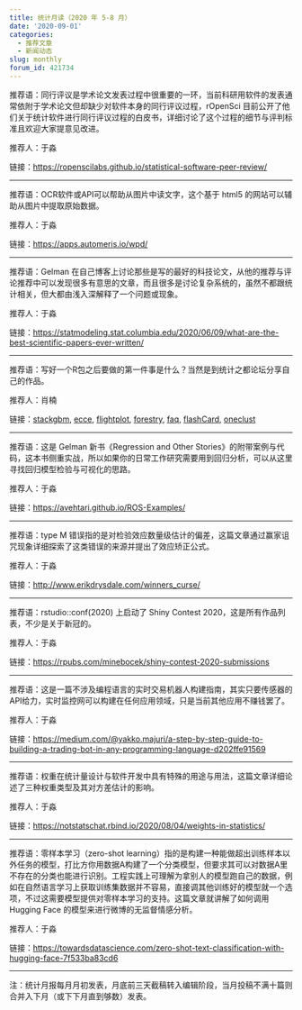 ```yaml
---
title: 统计月读（2020 年 5-8 月）
date: '2020-09-01'
categories:
  - 推荐文章
  - 新闻动态
slug: monthly
forum_id: 421734
---
```


推荐语：同行评议是学术论文发表过程中很重要的一环，当前科研用软件的发表通常依附于学术论文但却缺少对软件本身的同行评议过程，rOpenSci 目前公开了他们关于统计软件进行同行评议过程的白皮书，详细讨论了这个过程的细节与评判标准且欢迎大家提意见改进。

推荐人：于淼

链接：https://ropenscilabs.github.io/statistical-software-peer-review/

---

推荐语：OCR软件或API可以帮助从图片中读文字，这个基于 html5 的网站可以辅助从图片中提取原始数据。

推荐人：于淼

链接：https://apps.automeris.io/wpd/

---
  
推荐语：Gelman 在自己博客上讨论那些是写的最好的科技论文，从他的推荐与评论推荐中可以发现很多有意思的文章，而且很多是讨论复杂系统的，虽然不都跟统计相关，但大都由浅入深解释了一个问题或现象。

推荐人：于淼

链接：https://statmodeling.stat.columbia.edu/2020/06/09/what-are-the-best-scientific-papers-ever-written/

---

推荐语：写好一个R包之后要做的第一件事是什么？当然是到统计之都论坛分享自己的作品。

推荐人：肖楠

链接：[stackgbm](https://d.cosx.org/d/421581-stackgbm-r-model-stacking), [ecce](https://d.cosx.org/d/421584-recceapi), [flightplot](https://d.cosx.org/d/421610-r-package), [forestry](https://d.cosx.org/d/421618-forestry-r), [faq](https://d.cosx.org/d/421683-htmlwidget-r-faq), [flashCard](https://d.cosx.org/d/421691-r-htmlwidget-flashcard), [oneclust](https://d.cosx.org/d/421709-oneclust)

---

推荐语：这是 Gelman 新书《Regression and Other Stories》的附带案例与代码，这本书侧重实战，所以如果你的日常工作研究需要用到回归分析，可以从这里寻找回归模型检验与可视化的思路。

推荐人：于淼

链接：https://avehtari.github.io/ROS-Examples/

---

推荐语：type M 错误指的是对检验效应数量级估计的偏差，这篇文章通过赢家诅咒现象详细探索了这类错误的来源并提出了效应矫正公式。

推荐人：于淼

链接：http://www.erikdrysdale.com/winners_curse/

---

推荐语：rstudio::conf(2020) 上启动了 Shiny Contest 2020，这是所有作品列表，不少是关于新冠的。

推荐人：于淼

链接：https://rpubs.com/minebocek/shiny-contest-2020-submissions

---

推荐语：这是一篇不涉及编程语言的实时交易机器人构建指南，其实只要传感器的API给力，实时监控网可以构建在任何应用领域，只是当前其他应用不赚钱罢了。

推荐人：于淼

链接：https://medium.com/@yakko.majuri/a-step-by-step-guide-to-building-a-trading-bot-in-any-programming-language-d202ffe91569

---

推荐语：权重在统计量设计与软件开发中具有特殊的用途与用法，这篇文章详细论述了三种权重类型及其对方差估计的影响。

推荐人：于淼

链接：https://notstatschat.rbind.io/2020/08/04/weights-in-statistics/

---

推荐语：零样本学习（zero-shot learning）指的是构建一种能做超出训练样本以外任务的模型，打比方你用数据A构建了一个分类模型，但要求其可以对数据A里不存在的分类也能进行识别。工程实践上可理解为拿别人的模型跑自己的数据，例如在自然语言学习上获取训练集数据并不容易，直接调其他训练好的模型就一个选项，不过这需要模型提供对零样本学习的支持。这篇文章就讲解了如何调用 Hugging Face 的模型来进行微博的无监督情感分析。

推荐人：于淼

链接：https://towardsdatascience.com/zero-shot-text-classification-with-hugging-face-7f533ba83cd6

---
注：统计月报每月月初发表，月底前三天截稿转入编辑阶段，当月投稿不满十篇则合并入下月（或下下月直到够数）发表。
